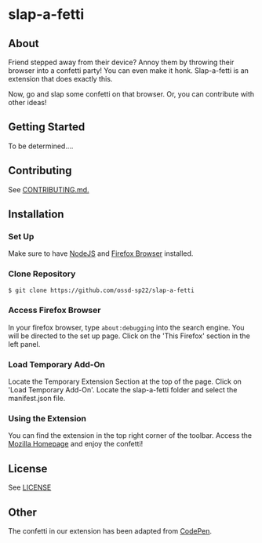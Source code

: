 # slap-a-fetti

## **About**

Friend stepped away from their device? Annoy them by throwing their browser into a confetti party! You can even make it honk. Slap-a-fetti is an extension that does exactly this. 

Now, go and slap some confetti on that browser. Or, you can contribute with other ideas!


## **Getting Started**

To be determined.... 

## **Contributing**

See [CONTRIBUTING.md.](https://github.com/ossd-sp22/slap-a-fetti/blob/ae04bbd73218f3ea409915b1cb8fee83ab6d25b8/CONTRIBUTING.md)

## **Installation** 

### Set Up 
Make sure to have [NodeJS](https://nodejs.org/en/) and [Firefox Browser](https://www.mozilla.org/en-US/firefox/new/) installed.  

### Clone Repository 
```bash
$ git clone https://github.com/ossd-sp22/slap-a-fetti
```

### Access Firefox Browser
In your firefox browser, type ```about:debugging``` into the search engine. You will be directed to the set up page. Click on the 'This Firefox' section in the left panel. 

### Load Temporary Add-On
Locate the Temporary Extension Section at the top of the page. Click on 'Load Temporary Add-On'. Locate  the slap-a-fetti folder and select the manifest.json file. 

### Using the Extension 
You can find the extension in the top right corner of the toolbar. Access the [Mozilla Homepage](https://www.mozilla.org/en-US/) and enjoy the confetti! 


## **License**

See [LICENSE](https://github.com/ossd-sp22/slap-a-stache/blob/7d1e48a7f55e4295f4edc2252cdb751df6e02bfd/LICENSE)

## **Other**

The confetti in our extension has been adapted from [CodePen](https://codepen.io/acash/pen/zzBVPW).
